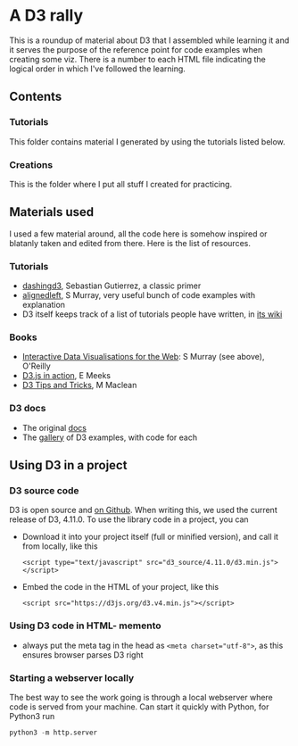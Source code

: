 # A D3 rally

This is a roundup of material about D3 that I assembled while learning it and it serves the purpose of the reference point for code examples when creating some viz. There is a number to each HTML file indicating the logical order in which I've followed the learning.

## Contents

### Tutorials

This folder contains material I generated by using the tutorials listed below.

### Creations

This is the folder where I put all stuff I created for practicing.

## Materials used

I used a few material around, all the code here is somehow inspired or blatanly taken and edited from there. Here is the list of resources.

### Tutorials

* [dashingd3](https://www.dashingd3js.com/table-of-contents), Sebastian Gutierrez, a classic primer 
* [alignedleft](http://alignedleft.com/tutorials/d3), S Murray, very useful bunch of code examples with explanation
* D3 itself keeps track of a list of tutorials people have written, in [its wiki](https://github.com/d3/d3/wiki/Tutorials)

### Books

* [Interactive Data Visualisations for the Web](http://chimera.labs.oreilly.com/books/1230000000345/index.html): S Murray (see above), O'Reilly
* [D3.js in action](https://livebook.manning.com/#!/book/d3js-in-action-second-edition/part-1/v-6/), E Meeks
* [D3 Tips and Tricks](https://leanpub.com/D3-Tips-and-Tricks/read), M Maclean

### D3 docs

* The original [docs](https://d3js.org)
* The [gallery](https://github.com/d3/d3/wiki/Gallery) of D3 examples, with code for each


## Using D3 in a project

### D3 source code

D3 is open source and [on Github](). When writing this, we used the current release of D3, 4.11.0. To use the library code in a project, you can

* Download it into your project itself (full or minified version), and call it from locally, like this

    ```
    <script type="text/javascript" src="d3_source/4.11.0/d3.min.js"></script>
    ```
 
* Embed the code in the HTML of your project, like this

    ```
    <script src="https://d3js.org/d3.v4.min.js"></script>
    ```

### Using D3 code in HTML- memento

* always put the meta tag in the head as `<meta charset="utf-8">`, as this ensures browser parses D3 right

### Starting a webserver locally

The best way to see the work going is through a local webserver where code is served from your machine. Can start it quickly with Python, for Python3 run

```py
python3 -m http.server
```
